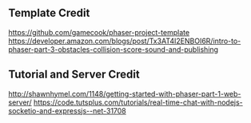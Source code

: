## Template Credit
https://github.com/gamecook/phaser-project-template
https://developer.amazon.com/blogs/post/Tx3AT4I2ENBOI6R/intro-to-phaser-part-3-obstacles-collision-score-sound-and-publishing
## Tutorial and Server Credit
http://shawnhymel.com/1148/getting-started-with-phaser-part-1-web-server/
https://code.tutsplus.com/tutorials/real-time-chat-with-nodejs-socketio-and-expressjs--net-31708
